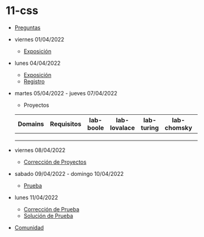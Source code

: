 # 11-css

- [Preguntas](https://escuela.it/cursos/curso-recurrencia-desarrollo-software/clase/patron)
- viernes 01/04/2022
  - [Exposición](https://escuela.it/cursos/curso-recurrencia-desarrollo-software/clase/patron)
- lunes 04/04/2022
  - [Exposición](https://escuela.it/cursos/curso-recurrencia-desarrollo-software/clase/patron)
  - [Registro](https://forms.gle/pA2QvsW32P4KtTD77)
- martes 05/04/2022 - jueves 07/04/2022
  - Proyectos
  
  |Domains|Requisitos|lab-boole|lab-lovalace|lab-turing|lab-chomsky|lab-bernersLee|
  |-------|----------|---------|------------|----------|-----------|--------------|
  |       |          |         |            |          |           |              |
  |       |          |         |            |          |           |              |
  |       |          |         |            |          |           |              |
- viernes 08/04/2022
  - [Corrección de Proyectos](https://escuela.it/cursos/curso-recurrencia-desarrollo-software/clase/patron)
- sabado 09/04/2022 - domingo 10/04/2022
  - [Prueba](https://forms.gle/hB9UJoN2PYiexctH8)
- lunes 11/04/2022
  - [Corrección de Prueba](https://escuela.it/cursos/curso-recurrencia-desarrollo-software/clase/patron)
  - [Solución de Prueba](https://docs.google.com/spreadsheets/d/1Uwtqa5VdD5wK2X7eLgkS6_th16aPnsW8pa5Ft2TyLPo/edit#gid=0)
- [Comunidad](https://app.slack.com/client/T02S3KYD464/C02UL60KHEC)